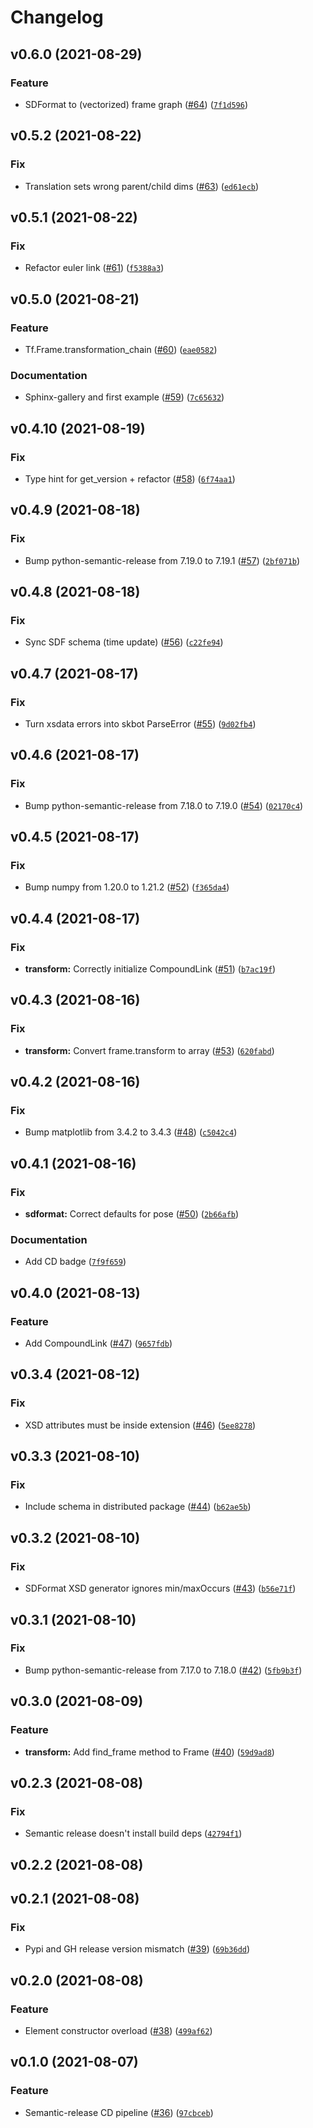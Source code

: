 # Changelog

<!--next-version-placeholder-->

## v0.6.0 (2021-08-29)
### Feature
* SDFormat to (vectorized) frame graph ([#64](https://github.com/FirefoxMetzger/scikit-bot/issues/64)) ([`7f1d596`](https://github.com/FirefoxMetzger/scikit-bot/commit/7f1d596b3889a6a893e2e40a4a0cddae0a45354c))

## v0.5.2 (2021-08-22)
### Fix
* Translation sets wrong parent/child dims ([#63](https://github.com/FirefoxMetzger/scikit-bot/issues/63)) ([`ed61ecb`](https://github.com/FirefoxMetzger/scikit-bot/commit/ed61ecbf002d72d2d92fdbf43537058b2de102fb))

## v0.5.1 (2021-08-22)
### Fix
* Refactor euler link ([#61](https://github.com/FirefoxMetzger/scikit-bot/issues/61)) ([`f5388a3`](https://github.com/FirefoxMetzger/scikit-bot/commit/f5388a3c5d65742a55be9d2331b296faf5946f15))

## v0.5.0 (2021-08-21)
### Feature
* Tf.Frame.transformation_chain ([#60](https://github.com/FirefoxMetzger/scikit-bot/issues/60)) ([`eae0582`](https://github.com/FirefoxMetzger/scikit-bot/commit/eae058218b1d18eb4c97bd4676f98ee47162b7cb))

### Documentation
* Sphinx-gallery and first example ([#59](https://github.com/FirefoxMetzger/scikit-bot/issues/59)) ([`7c65632`](https://github.com/FirefoxMetzger/scikit-bot/commit/7c6563204aa1db35833edae49416e596b7a499fe))

## v0.4.10 (2021-08-19)
### Fix
* Type hint for get_version + refactor ([#58](https://github.com/FirefoxMetzger/scikit-bot/issues/58)) ([`6f74aa1`](https://github.com/FirefoxMetzger/scikit-bot/commit/6f74aa161fbad8aec4030905a45b013308d15978))

## v0.4.9 (2021-08-18)
### Fix
* Bump python-semantic-release from 7.19.0 to 7.19.1 ([#57](https://github.com/FirefoxMetzger/scikit-bot/issues/57)) ([`2bf071b`](https://github.com/FirefoxMetzger/scikit-bot/commit/2bf071b2b99bcb4df767b3a23ac82f580496e33a))

## v0.4.8 (2021-08-18)
### Fix
* Sync SDF schema (time update) ([#56](https://github.com/FirefoxMetzger/scikit-bot/issues/56)) ([`c22fe94`](https://github.com/FirefoxMetzger/scikit-bot/commit/c22fe94b5d462c9516c06abacad0e6f2d0336fb1))

## v0.4.7 (2021-08-17)
### Fix
* Turn xsdata errors into skbot ParseError ([#55](https://github.com/FirefoxMetzger/scikit-bot/issues/55)) ([`9d02fb4`](https://github.com/FirefoxMetzger/scikit-bot/commit/9d02fb47f6454d793921ef12ebe33451e03a2bf6))

## v0.4.6 (2021-08-17)
### Fix
* Bump python-semantic-release from 7.18.0 to 7.19.0 ([#54](https://github.com/FirefoxMetzger/scikit-bot/issues/54)) ([`02170c4`](https://github.com/FirefoxMetzger/scikit-bot/commit/02170c49df4b6a513c0d6eb203039042a0cc8ae9))

## v0.4.5 (2021-08-17)
### Fix
* Bump numpy from 1.20.0 to 1.21.2 ([#52](https://github.com/FirefoxMetzger/scikit-bot/issues/52)) ([`f365da4`](https://github.com/FirefoxMetzger/scikit-bot/commit/f365da471d0c24841b5cc56741570abfcab33745))

## v0.4.4 (2021-08-17)
### Fix
* **transform:** Correctly initialize CompoundLink ([#51](https://github.com/FirefoxMetzger/scikit-bot/issues/51)) ([`b7ac19f`](https://github.com/FirefoxMetzger/scikit-bot/commit/b7ac19fdf7d92450e6515a41a05ef796b89af758))

## v0.4.3 (2021-08-16)
### Fix
* **transform:** Convert frame.transform to array ([#53](https://github.com/FirefoxMetzger/scikit-bot/issues/53)) ([`620fabd`](https://github.com/FirefoxMetzger/scikit-bot/commit/620fabd2995360b809bf77f86b9879d3f530cf18))

## v0.4.2 (2021-08-16)
### Fix
* Bump matplotlib from 3.4.2 to 3.4.3 ([#48](https://github.com/FirefoxMetzger/scikit-bot/issues/48)) ([`c5042c4`](https://github.com/FirefoxMetzger/scikit-bot/commit/c5042c41ee2f337ead9596a6a298cb4f0c142751))

## v0.4.1 (2021-08-16)
### Fix
* **sdformat:** Correct defaults for pose ([#50](https://github.com/FirefoxMetzger/scikit-bot/issues/50)) ([`2b66afb`](https://github.com/FirefoxMetzger/scikit-bot/commit/2b66afbd8d3a6d8c6bd49d24d07456c1ca95946d))

### Documentation
* Add CD badge ([`7f9f659`](https://github.com/FirefoxMetzger/scikit-bot/commit/7f9f6593f975af20ec7c64f6c45ef87297dc58c9))

## v0.4.0 (2021-08-13)
### Feature
* Add CompoundLink ([#47](https://github.com/FirefoxMetzger/scikit-bot/issues/47)) ([`9657fdb`](https://github.com/FirefoxMetzger/scikit-bot/commit/9657fdb2fea119edc0745334c259dc01431d5eb4))

## v0.3.4 (2021-08-12)
### Fix
* XSD attributes must be inside extension ([#46](https://github.com/FirefoxMetzger/ropy/issues/46)) ([`5ee8278`](https://github.com/FirefoxMetzger/ropy/commit/5ee8278d0b1b38f1bbbda93f5560cb107587a70e))

## v0.3.3 (2021-08-10)
### Fix
* Include schema in distributed package ([#44](https://github.com/FirefoxMetzger/ropy/issues/44)) ([`b62ae5b`](https://github.com/FirefoxMetzger/ropy/commit/b62ae5b0f15d6c87ee9cdccbaf9e166c147ea131))

## v0.3.2 (2021-08-10)
### Fix
* SDFormat XSD generator ignores min/maxOccurs ([#43](https://github.com/FirefoxMetzger/ropy/issues/43)) ([`b56e71f`](https://github.com/FirefoxMetzger/ropy/commit/b56e71f1fbaead84e9a19c7b580f4826820b4d48))

## v0.3.1 (2021-08-10)
### Fix
* Bump python-semantic-release from 7.17.0 to 7.18.0 ([#42](https://github.com/FirefoxMetzger/ropy/issues/42)) ([`5fb9b3f`](https://github.com/FirefoxMetzger/ropy/commit/5fb9b3f31e65b927138ff07bfb84406a97606277))

## v0.3.0 (2021-08-09)
### Feature
* **transform:** Add find_frame method to Frame ([#40](https://github.com/FirefoxMetzger/ropy/issues/40)) ([`59d9ad8`](https://github.com/FirefoxMetzger/ropy/commit/59d9ad8f3e180d709e18f0cf07dd6e29f304722c))

## v0.2.3 (2021-08-08)
### Fix
* Semantic release doesn't install build deps ([`42794f1`](https://github.com/FirefoxMetzger/ropy/commit/42794f1f8c572fc0fd622b838d3290414b6352d1))

## v0.2.2 (2021-08-08)


## v0.2.1 (2021-08-08)
### Fix
* Pypi and GH release version mismatch ([#39](https://github.com/FirefoxMetzger/ropy/issues/39)) ([`69b36dd`](https://github.com/FirefoxMetzger/ropy/commit/69b36dd58275bd11da3e07935e3c915d9d3fb1fb))

## v0.2.0 (2021-08-08)
### Feature
* Element constructor overload ([#38](https://github.com/FirefoxMetzger/ropy/issues/38)) ([`499af62`](https://github.com/FirefoxMetzger/ropy/commit/499af62b6de3e065b0d6409842be60c7751a6e97))

## v0.1.0 (2021-08-07)
### Feature
* Semantic-release CD pipeline ([#36](https://github.com/FirefoxMetzger/ropy/issues/36)) ([`97cbceb`](https://github.com/FirefoxMetzger/ropy/commit/97cbcebfead5b12cdd72666e0979cf31e2bf40e0))
